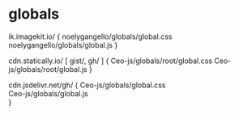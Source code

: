 # globals

ik.imagekit.io/ {
   noelygangello/globals/global.css
   noelygangello/globals/global.js
}


cdn.statically.io/ [ gist/, gh/ ] {
   Ceo-js/globals/root/global.css
   Ceo-js/globals/root/global.js
}


cdn.jsdelivr.net/gh/ {
   Ceo-js/globals/global.css   
   Ceo-js/globals/global.js   
}